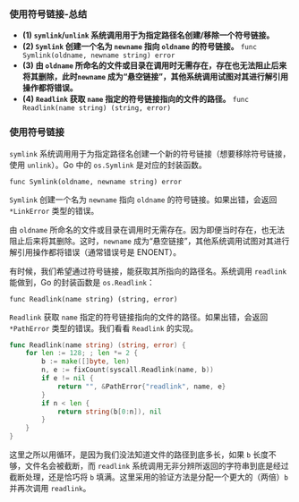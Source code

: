 ### 使用符号链接-总结

- **(1) `symlink`/`unlink` 系统调用用于为指定路径名创建/移除一个符号链接。**
- **(2) `Symlink` 创建一个名为 `newname` 指向 `oldname` 的符号链接。**
  `func Symlink(oldname, newname string) error`
- **(3) 由 `oldname` 所命名的文件或目录在调用时无需存在，存在也无法阻止后来将其删除，此时`newname` 成为“悬空链接”，其他系统调用试图对其进行解引用操作都将错误。**
- **(4) `Readlink` 获取 `name` 指定的符号链接指向的文件的路径。**
  `func Readlink(name string) (string, error)`

### 使用符号链接

`symlink` 系统调用用于为指定路径名创建一个新的符号链接（想要移除符号链接，使用 `unlink`）。Go 中的 `os.Symlink` 是对应的封装函数。

`func Symlink(oldname, newname string) error`

`Symlink` 创建一个名为 `newname` 指向 `oldname` 的符号链接。如果出错，会返回 `*LinkError` 类型的错误。

由 `oldname` 所命名的文件或目录在调用时无需存在。因为即便当时存在，也无法阻止后来将其删除。这时，`newname` 成为“悬空链接”，其他系统调用试图对其进行解引用操作都将错误（通常错误号是 ENOENT）。

有时候，我们希望通过符号链接，能获取其所指向的路径名。系统调用 `readlink` 能做到，Go 的封装函数是 `os.Readlink`：

`func Readlink(name string) (string, error)`

`Readlink` 获取 `name` 指定的符号链接指向的文件的路径。如果出错，会返回 `*PathError` 类型的错误。我们看看 `Readlink` 的实现。

```go
func Readlink(name string) (string, error) {
    for len := 128; ; len *= 2 {
        b := make([]byte, len)
        n, e := fixCount(syscall.Readlink(name, b))
        if e != nil {
            return "", &PathError{"readlink", name, e}
        }
        if n < len {
            return string(b[0:n]), nil
        }
    }
}
```

这里之所以用循环，是因为我们没法知道文件的路径到底多长，如果 `b` 长度不够，文件名会被截断，而 `readlink` 系统调用无非分辨所返回的字符串到底是经过截断处理，还是恰巧将 `b` 填满。这里采用的验证方法是分配一个更大的（两倍）`b` 并再次调用 `readlink`。
